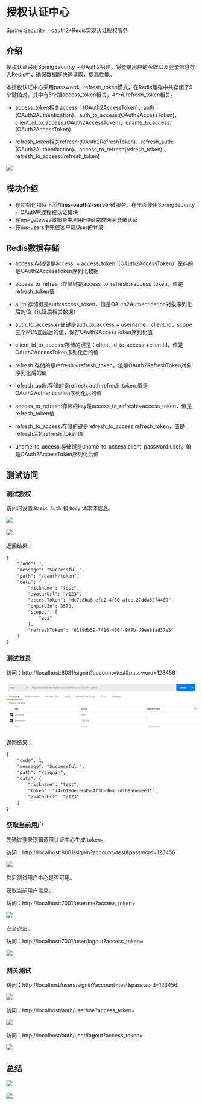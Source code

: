 # 授权认证中心

Spring Security + oauth2+Redis实现认证授权服务

## 介绍

授权认证采用SpringSecurity + OAuth2搭建，将登录用户的令牌以及登录信息存入Redis中，确保数据能快速读取，提高性能。

本授权认证中心采用password、refresh_token模式，在Redis缓存中共存储了9个键值对，其中有5个跟access_token相关，4个和refresh_token相关。

- access_token相关access：(OAuth2AccessToken)、auth：(OAuth2Authentication)、auth_to_access:(OAuth2AccessToken)、client_id_to_access:(OAuth2AccessToken)、uname_to_access:(OAuth2AccessToken)

- refresh_token相关refresh:(OAuth2RefreshToken)、refresh_auth:(OAuth2Authentication)、access_to_refresh(refresh_token):、refresh_to_access:(refresh_token)

  

![](/README.assets/1605500149687.png)



## 模块介绍

- 在初始化项目下添加**ms-oauth2-server**微服务，在里面使用SpringSecurity + OAuth完成授权认证模块
- 在ms-gateway微服务中利用Filter完成网关登录认证
- 在ms-users中完成客户端User的登录



## Redis数据存储

- access:存储键是access: + access_token（OAuth2AccessToken）保存的是OAuth2AccessToken序列化数据
- access_to_refresh:存储键是access_to_refresh:+access_token，值是refresh_token值
- auth:存储键是auth:access_token，值是OAuth2Authentication对象序列化后的值（认证后相关数据）

- auth_to_access:存储键是auth_to_access:+ username、client_id、scope三个MD5加密后的值，保存OAuth2AccessToken序列化值
- client_id_to_access:存储的键是：client_id_to_access:+clientId，值是OAuth2AccessToken序列化后的值
- refresh:存储的是refresh:+refresh_token，值是OAuth2RefreshToken对象序列化后的值

- refresh_auth:存储的是refresh_auth:refresh_token,值是OAuth2Authentication序列化后的值

- access_to_refresh:存储的key是access_to_refresh:+access_token，值是refresh_token值

- refresh_to_access:存储的键是refresh_to_access:refresh_token，值是refresh后的refresh_token值

- uname_to_access:存储键是uname_to_access:client_password:user，值是OAuth2AccessToken序列化后值



## 测试访问

### 测试授权

访问时设置 `Basic Auth` 和 `Body` 请求体信息。

![](/README.assets/image-20201113175527486.png)

![](/README.assets/image-20201113175603320.png)

返回结果：

```shell
{
    "code": 1,
    "message": "Successful.",
    "path": "/oauth/token",
    "data": {
        "nickname": "test",
        "avatarUrl": "/123",
        "accessToken": "dc7c8ba6-efe2-4f80-afec-27dda52f4409",
        "expireIn": 3579,
        "scopes": [
            "api"
        ],
        "refreshToken": "01f9db59-7416-400f-9f7b-d9ee81ad37e5"
    }
}
```



### 测试登录

访问：http://localhost:8081/signin?account=test&password=123456

![](README.assets\image-20201114094540250.png)

返回结果：

```shell
{
    "code": 1,
    "message": "Successful.",
    "path": "/signin",
    "data": {
        "nickname": "test",
        "token": "74cb18de-0645-4f3b-96bc-df6856eaee31",
        "avatarUrl": "/123"
    }
}
```



### 获取当前用户

先通过登录逻辑调用认证中心生成 token。

访问：http://localhost:8081/signin?account=test&password=123456

![](/README.assets/image-20201114112834889.png)

然后测试用户中心是否可用。

获取当前用户信息。

访问：http://localhost:7001/user/me?access_token=

![](/README.assets/image-20201114112638457.png)

安全退出。

访问：http://localhost:7001/user/logout?access_token=

![](/README.assets/image-20201114112908656.png)



### 网关测试

访问：http://localhost/users/signin?account=test&password=123456

![](/README.assets/image-20201114120232901.png)

访问：http://localhost/auth/user/me?access_token=

![](/README.assets/image-20201114120313372.png)

访问：http://localhost/auth/user/logout?access_token=



![](/README.assets/image-20201114120558506.png)

## 总结

![](/README.assets/image-20201115164057228.png)



![](/README.assets/image-20201115164136838.png)

